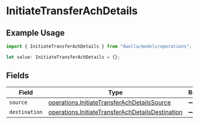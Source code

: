 # InitiateTransferAchDetails

## Example Usage

```typescript
import { InitiateTransferAchDetails } from "dwolla/models/operations";

let value: InitiateTransferAchDetails = {};
```

## Fields

| Field                                                                                                                | Type                                                                                                                 | Required                                                                                                             | Description                                                                                                          |
| -------------------------------------------------------------------------------------------------------------------- | -------------------------------------------------------------------------------------------------------------------- | -------------------------------------------------------------------------------------------------------------------- | -------------------------------------------------------------------------------------------------------------------- |
| `source`                                                                                                             | [operations.InitiateTransferAchDetailsSource](../../models/operations/initiatetransferachdetailssource.md)           | :heavy_minus_sign:                                                                                                   | N/A                                                                                                                  |
| `destination`                                                                                                        | [operations.InitiateTransferAchDetailsDestination](../../models/operations/initiatetransferachdetailsdestination.md) | :heavy_minus_sign:                                                                                                   | N/A                                                                                                                  |